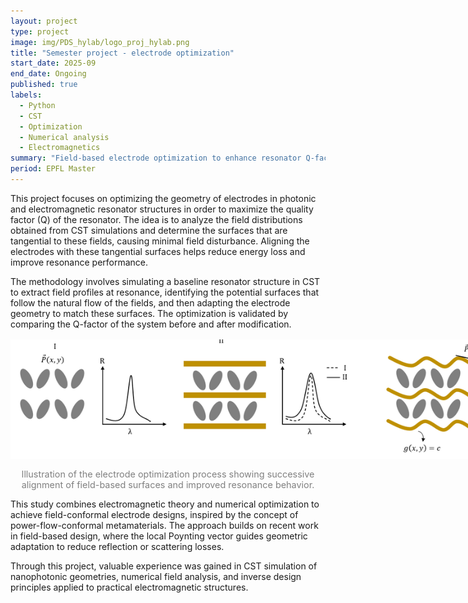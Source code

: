 ```yaml
---
layout: project
type: project
image: img/PDS_hylab/logo_proj_hylab.png
title: "Semester project - electrode optimization"
start_date: 2025-09
end_date: Ongoing
published: true
labels:
  - Python
  - CST
  - Optimization
  - Numerical analysis
  - Electromagnetics
summary: "Field-based electrode optimization to enhance resonator Q-factor."
period: EPFL Master
---
```



<div class="container py-3">
<p>
This project focuses on optimizing the geometry of electrodes in photonic and electromagnetic resonator structures in order to maximize the quality factor (Q) of the resonator. The idea is to analyze the field distributions obtained from CST simulations and determine the surfaces that are tangential to these fields, causing minimal field disturbance. Aligning the electrodes with these tangential surfaces helps reduce energy loss and improve resonance performance.
</p>

<p>
The methodology involves simulating a baseline resonator structure in CST to extract field profiles at resonance, identifying the potential surfaces that follow the natural flow of the fields, and then adapting the electrode geometry to match these surfaces. The optimization is validated by comparing the Q-factor of the system before and after modification.
</p>

<p align="center">
  <img src="../img/PDS_hylab/prez.png" alt="Illustration of the electrode optimization process showing successive alignment of field-based surfaces and improved resonance behavior." style="max-width: 900px; margin: 1rem auto; display:block;">
  <span style="font-size: 0.9rem; color: gray;">Illustration of the electrode optimization process showing successive alignment of field-based surfaces and improved resonance behavior.</span>
</p>

<p>
This study combines electromagnetic theory and numerical optimization to achieve field-conformal electrode designs, inspired by the concept of power-flow-conformal metamaterials. The approach builds on recent work in field-based design, where the local Poynting vector guides geometric adaptation to reduce reflection or scattering losses.
</p>

<p>
Through this project, valuable experience was gained in CST simulation of nanophotonic geometries, numerical field analysis, and inverse design principles applied to practical electromagnetic structures.
</p>
</div>